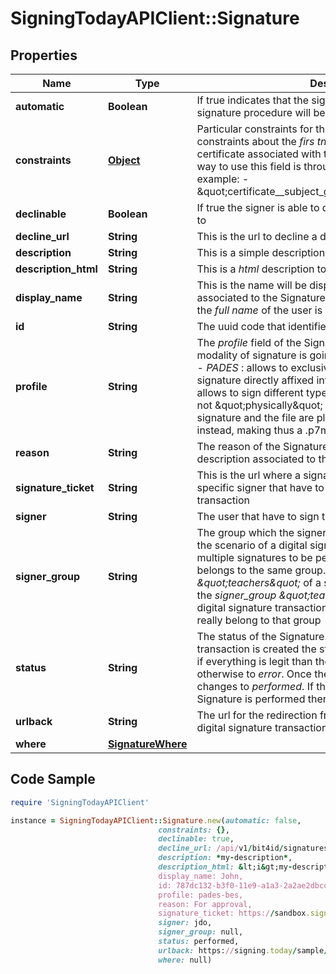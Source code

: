 # SigningTodayAPIClient::Signature

## Properties

Name | Type | Description | Notes
------------ | ------------- | ------------- | -------------
**automatic** | **Boolean** | If true indicates that the signer is an _automatic_ one, thus the signature procedure will be different from a regular signer | [optional] 
**constraints** | [**Object**](.md) | Particular constraints for the Signature. For example constraints about the _firs tname_ or _last name_ of the certificate associated with the identity is going to sign. The way to use this field is through the _django lookups_, for example:   - \&quot;certificate__subject_givenName__iexact&#x3D;JOHN\&quot;  | [optional] 
**declinable** | **Boolean** | If true the signer is able to decline the Signature if he wants to | [optional] 
**decline_url** | **String** | This is the url to decline a digital signature transaction | [optional] 
**description** | **String** | This is a simple description to attach with the Signature | [optional] 
**description_html** | **String** | This is a _html_ description to attach with the Signature | [optional] 
**display_name** | **String** | This is the name will be displayed on the signature tray associated to the Signature has to be performed. Usually is the _full name_ of the user is going to sign | [optional] 
**id** | **String** | The uuid code that identifies the Signature | [optional] 
**profile** | **String** | The _profile_ field of the Signature object specifies the modality of signature is going to be performed, and can be:   - _PADES_ : allows to exclusively sign a pdf file with the signature     directly affixed into the document;   - _CADES_ : allows to sign different types of documents; the signature     is not \&quot;physically\&quot; into the document but the signature and the file     are placed together in an envelope instead, making thus a .p7m extension.  | [optional] 
**reason** | **String** | The reason of the Signature, or rather a motivational description associated to the Signature | [optional] 
**signature_ticket** | **String** | This is the url where a signature tray is predisposed for a specific signer that have to sign a specific digital signature transaction | [optional] 
**signer** | **String** | The user that have to sign the digital signature transaction | [optional] 
**signer_group** | **String** | The group which the signer belongs. This field is used in the scenario of a digital signature transaction that has multiple signatures to be performed, where the signers belongs to the same group. Let&#39;s think to the group _\&quot;teachers\&quot;_ of a school. Thus is possible to add the _signer_group_ _\&quot;teachers\&quot;_ as signers of the digital signature transaction without worrying about who really belong to that group | [optional] 
**status** | **String** | The status of the Signature. As the digital signature transaction is created the status of the Signature is _waiting_, if everything is legit than the status changes to _pending_, otherwise to _error_. Once the Signature is made the status changes to _performed_. If the DST expires before the Signature is performed then the status changes to _expired_ | [optional] 
**urlback** | **String** | The url for the redirection from Signature tray when the digital signature transaction is completed or annulled | [optional] 
**where** | [**SignatureWhere**](SignatureWhere.md) |  | [optional] 

## Code Sample

```ruby
require 'SigningTodayAPIClient'

instance = SigningTodayAPIClient::Signature.new(automatic: false,
                                 constraints: {},
                                 declinable: true,
                                 decline_url: /api/v1/bit4id/signatures/787dc132-b3f0-11e9-a1a3-2a2ae2dbcce5/decline,
                                 description: *my-description*,
                                 description_html: &lt;i&gt;my-description&lt;/i&gt;,
                                 display_name: John,
                                 id: 787dc132-b3f0-11e9-a1a3-2a2ae2dbcce5,
                                 profile: pades-bes,
                                 reason: For approval,
                                 signature_ticket: https://sandbox.signingtoday.com/787dc132-b3f0-11e9-a1a3-2a2ae2dbcce5/signature,
                                 signer: jdo,
                                 signer_group: null,
                                 status: performed,
                                 urlback: https://signing.today/sample/home,
                                 where: null)
```


